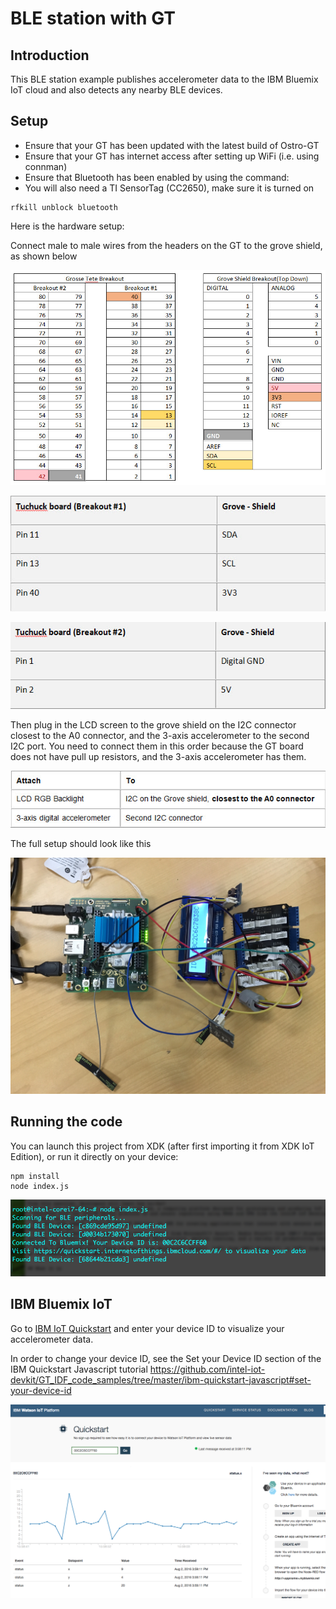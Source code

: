 # BLE station with GT

## Introduction
This BLE station example publishes accelerometer data to the IBM Bluemix IoT cloud and also detects any nearby BLE devices.

## Setup
* Ensure that your GT has been updated with the latest build of Ostro-GT
* Ensure that your GT has internet access after setting up WiFi (i.e. using connman)
* Ensure that Bluetooth has been enabled by using the command:
* You will also need a TI SensorTag (CC2650), make sure it is turned on
```
rfkill unblock bluetooth
```

Here is the hardware setup:

Connect male to male wires from the headers on the GT to the grove shield, as shown below

![table](connection_table.jpg)

![table](breakout_1.jpg)

![table](breakout_2.jpg)

Then plug in the LCD screen to the grove shield on the I2C connector closest to the A0 connector, and the 3-axis accelerometer to the second I2C port.  You need to connect them in this order because the GT board does not have pull up resistors, and the 3-axis accelerometer has them.

![lcd_accel](lcd_accel.jpg)

The full setup should look like this

![full_setup](full_setup.jpg)

## Running the code
You can launch this project from XDK (after first importing it from XDK IoT Edition), or run it directly on your device:

```
npm install
node index.js
```
![console output](console.png)


## IBM Bluemix IoT
Go to [IBM IoT Quickstart](https://quickstart.internetofthings.ibmcloud.com/#/) and enter your device ID to visualize your accelerometer data.

In order to change your device ID, see the Set your Device ID section of the IBM Quickstart Javascript tutorial https://github.com/intel-iot-devkit/GT_IDF_code_samples/tree/master/ibm-quickstart-javascript#set-your-device-id

![data visualizatin on IBM Bluemix IoT](bluemix.png)

